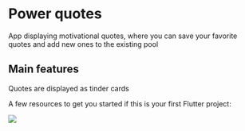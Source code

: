 # Power quotes

App displaying motivational quotes, where you can save your favorite quotes and add new ones
to the existing pool

## Main features

Quotes are displayed as tinder cards

A few resources to get you started if this is your first Flutter project:

![](https://media0.giphy.com/media/DCcatKzzF3blvXGhAH/giphy.gif)

